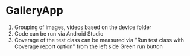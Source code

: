 # GalleryApp

1. Grouping of images, videos based on the device folder
2. Code can be run via Android Studio
3. Coverage of the test class can be measured via "Run test class with Coverage report option" from the left side Green run button